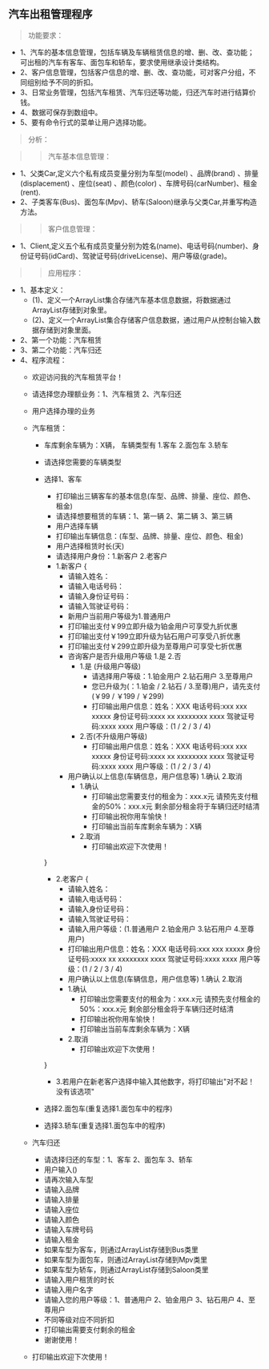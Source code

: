 ## 汽车出租管理程序
>功能要求：
- 1、汽车的基本信息管理，包括车辆及车辆租赁信息的增、删、改、查功能；可出租的汽车有客车、面包车和轿车，要求使用继承设计类结构。
- 2、客户信息管理，包括客户信息的增、删、改、查功能，可对客户分组，不同组别给予不同的折扣。
- 3、日常业务管理，包括汽车租赁、汽车归还等功能，归还汽车时进行结算价钱。
- 4、数据可保存到数组中。
- 5、要有命令行式的菜单让用户选择功能。

>分析：

>>汽车基本信息管理：
- 1、父类Car,定义六个私有成员变量分别为车型(model) 、品牌(brand) 、排量(displacement) 、座位(seat) 、颜色(color) 、车牌号码(carNumber)、租金(rent).
- 2、子类客车(Bus)、面包车(Mpv)、轿车(Saloon)继承与父类Car,并重写构造方法。

>>客户信息管理：
- 1、Client,定义五个私有成员变量分别为姓名(name)、电话号码(number)、身份证号码(idCard)、驾驶证号码(driveLicense)、用户等级(grade)。

>>应用程序：
- 1、基本定义：
    - (1)、定义一个ArrayList集合存储汽车基本信息数据，将数据通过ArrayList存储到对象里。
    - (2)、定义一个ArrayList集合存储客户信息数据，通过用户从控制台输入数据存储到对象里面。
- 2、第一个功能：汽车租赁
- 3、第二个功能：汽车归还
- 4、程序流程：
    - 欢迎访问我的汽车租赁平台！
    - 请选择您办理额业务：1、汽车租赁 2、汽车归还
    - 用户选择办理的业务
    - 汽车租赁：
        - 车库剩余车辆为：X辆， 车辆类型有 1.客车 2.面包车 3.轿车
        - 请选择您需要的车辆类型          
        - 选择1、客车
            - 打印输出三辆客车的基本信息(车型、品牌、排量、座位、颜色、租金)
            - 请选择想要租赁的车辆：1、第一辆 2、第二辆 3、第三辆
            - 用户选择车辆 
            - 打印输出车辆信息：(车型、品牌、排量、座位、颜色、租金)
            - 用户选择租赁时长(天)
            - 请选择用户身份：1.新客户 2.老客户
            - 1.新客户 {
                - 请输入姓名：
                - 请输入电话号码：
                - 请输入身份证号码：
                - 请输入驾驶证号码：
                - 新用户当前用户等级为1.普通用户
                - 打印输出支付￥99立即升级为铂金用户可享受九折优惠
                - 打印输出支付￥199立即升级为钻石用户可享受八折优惠
                - 打印输出支付￥299立即升级为至尊用户可享受七折优惠
                - 咨询客户是否升级用户等级 1.是 2.否
                    - 1.是 (升级用户等级)
                        - 请选择用户等级：1.铂金用户 2.钻石用户 3.至尊用户  
                        - 您已升级为(：1.铂金 / 2.钻石 / 3.至尊)用户，请先支付(￥99 / ￥199 / ￥299)
                        - 打印输出用户信息：姓名：XXX 电话号码:xxx xxx xxxxx 身份证号码:xxxx xx xxxxxxxx xxxx 驾驶证号码:xxxx xxxx 用户等级：(1 / 2 / 3 / 4)
                    - 2.否(不升级用户等级)
                        - 打印输出用户信息：姓名：XXX 电话号码:xxx xxx xxxxx 身份证号码:xxxx xx xxxxxxxx xxxx 驾驶证号码:xxxx xxxx 用户等级：(1 / 2 / 3 / 4)
                - 用户确认以上信息(车辆信息，用户信息等) 1.确认 2.取消
                    - 1.确认
                        - 打印输出您需要支付的租金为：xxx.x元 请预先支付租金的50%：xxx.x元 剩余部分租金将于车辆归还时结清
                        - 打印输出祝你用车愉快！
                        - 打印输出当前车库剩余车辆为：X辆
                    - 2.取消
                        - 打印输出欢迎下次使用！

            }
            - 2.老客户 {
                - 请输入姓名：
                - 请输入电话号码：
                - 请输入身份证号码：
                - 请输入驾驶证号码：
                - 请输入用户等级：(1.普通用户 2.铂金用户 3.钻石用户 4.至尊用户)
                - 打印输出用户信息：姓名：XXX 电话号码:xxx xxx xxxxx 身份证号码:xxxx xx xxxxxxxx xxxx 驾驶证号码:xxxx xxxx 用户等级：(1 / 2 / 3 / 4)
                - 用户确认以上信息(车辆信息，用户信息等) 1.确认 2.取消
                - 1.确认
                    - 打印输出您需要支付的租金为：xxx.x元 请预先支付租金的50%：xxx.x元 剩余部分租金将于车辆归还时结清
                    - 打印输出祝你用车愉快！
                    - 打印输出当前车库剩余车辆为：X辆
                - 2.取消
                    - 打印输出欢迎下次使用！

            }
            - 3.若用户在新老客户选择中输入其他数字，将打印输出"对不起！没有该选项"
        - 选择2.面包车(重复选择1.面包车中的程序)
        - 选择3.轿车(重复选择1.面包车中的程序)
    - 汽车归还
        - 请选择归还的车型：1、客车 2、面包车 3、轿车
        - 用户输入()
        - 请再次输入车型
        - 请输入品牌
        - 请输入排量
        - 请输入座位
        - 请输入颜色
        - 请输入车牌号码
        - 请输入租金
        - 如果车型为客车，则通过ArrayList存储到Bus类里
        - 如果车型为面包车，则通过ArrayList存储到Mpv类里
        - 如果车型为轿车，则通过ArrayList存储到Saloon类里
        - 请输入用户租赁的时长
        - 请输入用户名字
        - 请输入您的用户等级：1、普通用户 2、铂金用户  3、钻石用户  4、至尊用户
        - 不同等级对应不同折扣
        - 打印输出需要支付剩余的租金
        - 谢谢使用！

    - 打印输出欢迎下次使用！